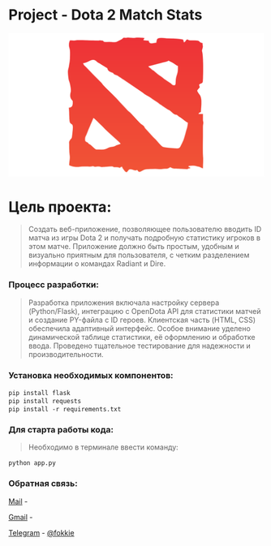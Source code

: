 # Project - Dota 2 Match Stats

![alt text](https://github.com/fokkieau/Project/blob/main/static/images/dota2-icon.png)

# Цель проекта:
>Создать веб-приложение, позволяющее пользователю вводить ID матча из игры Dota 2 и получать подробную статистику игроков в этом матче. Приложение должно быть простым, удобным и визуально приятным для пользователя, с четким разделением информации о командах Radiant и Dire.


### Процесс разработки:
>Разработка приложения включала настройку сервера (Python/Flask), интеграцию с OpenDota API для статистики матчей и создание PY-файла с ID героев. Клиентская часть (HTML, CSS) обеспечила адаптивный интерфейс. Особое внимание уделено динамической таблице статистики, её оформлению и обработке ввода. Проведено тщательное тестирование для надежности и производительности.


### Установка необходимых компонентов:
```
pip install flask
pip install requests
pip install -r requirements.txt
```


### Для старта работы кода:
>Необходимо в терминале ввести команду:
```
python app.py
```

### Обратная связь:
[Mail](https://mail.ru/) - 

[Gmail](https://gmail.com/) - 

[Telegram](http://web.telegram.org/) - [@fokkie](https://t.me/fokkie)
